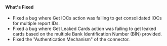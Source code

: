 #### What's Fixed

- Fixed a bug where Get IOCs action was failing to get consolidated IOCs for multiple report IDs.
- Fixed a bug where Get Leaked Cards action was failing to get leaked cards based on the multiple Bank Identification Number (BIN) provided.
- Fixed the "Authentication Mechanism" of the connector.